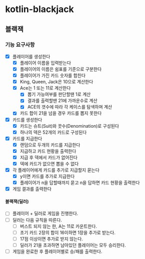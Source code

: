 # kotlin-blackjack

## 블랙잭

### 기능 요구사항

- [x] 플레이어를 생성한다
    - [x] 플레이어 이름을 입력받는다
    - [x] 플레이어의 이름은 쉼표를 기준으로 구분한다
    - [x] 플레이어가 가진 카드 숫자를 합친다
    - [x] King, Queen, Jack은 10으로 계산한다
    - [x] Ace는 1 또는 11로 계산한다
        - [x] 뽑기 가능여부를 판단할땐 1로 계산
        - [x] 결과를 출력할땐 21에 가까운수로 계산
        - [x] ACE의 갯수에 따라 각 케이스를 탐색하며 계산
    - [x] 카드 합이 21을 넘을 경우 카드를 뽑지 못한다
- [x] 카드를 생성한다
    - [x] 카드는 슈트(Suit)와 끗수(Denomination)로 구성된다
    - [x] 하나의 덱은 52개의 카드로 구성된다
- [x] 카드를 지급한다
    - [x] 랜덤으로 두개의 카드를 지급한다
    - [x] 지급하고 카드 현황을 출력한다
    - [x] 지급 후 덱에서 카드가 없어진다
    - [x] 덱에 카드가 없으면 뽑을 수 없다
- [x] 각 플레이어에게 카드를 추가로 지급할지 묻는다
    - [x] y이면 카드를 추가로 지급한다
    - [x] 플레이어가 n을 답할때까지 묻고 n을 답하면 카드 현황을 출력한다
- [x] 게임 결과를 출력한다

#### 블랙잭(딜러)

- [ ] 플레이어 + 딜러로 게임을 진행한다.
- [ ] 딜러는 다음 규칙을 따른다.
    - [ ] 버스트 되지 않는 한, A는 11로 카운트한다.
    - [ ] 초기 카드 2장의 합이 16이하면 1장을 추가로 받는다.
    - [ ] 17점 이상이면 추가로 받지 않는다.
    - [ ] 딜러가 21을 초과하면 남아있던 플레이어는 모두 승리한다.
- [ ] 게임을 완료한 후 플레이어별로 승/패를 출력한다.
